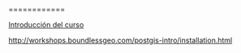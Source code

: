 ============



[Introducción del curso](http://centrogeo.github.io/practicas_sig/README.html)

http://workshops.boundlessgeo.com/postgis-intro/installation.html
